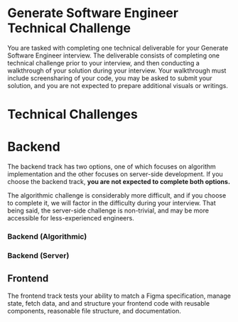 # Generate Software Engineer Technical Challenge
You are tasked with completing one technical deliverable for your Generate Software Engineer interview. The deliverable consists of completing one technical challenge prior to your interview, and then conducting a walkthrough of your solution during your interview. Your walkthrough must include screensharing of your code, you may be asked to submit your solution, and you are not expected to prepare additional visuals or writings.

# Technical Challenges
# Backend
The backend track has two options, one of which focuses on algorithm implementation and the other focuses on server-side development. If you choose the backend track, **you are not expected to complete both options.**

The algorithmic challenge is considerably more difficult, and if you choose to complete it, we will factor in the difficulty during your interview. That being said, the server-side challenge is non-trivial, and may be more accessible for less-experienced engineers.
### Backend (Algorithmic)
### Backend (Server)
## Frontend
The frontend track tests your ability to match a Figma specification, manage state, fetch data, and and structure your frontend code with reusable components, reasonable file structure, and documentation.